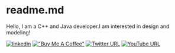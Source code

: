 # readme.md
Hello, I am a C++ and Java developer.I am interested in design and modeling!

[![linkedin](https://img.shields.io/badge/Linkedin-000000?style=for-the-badge&logo=Linkedin&logoColor=aqua)](https://www.linkedin.com/in/emre-a-48713a258/)
[!["Buy Me A Coffee"](https://img.shields.io/badge/buymeacoffee-000000?style=for-the-badge&logo=buymeacoffee&logoColor=yellow)](https://www.buymeacoffee.com/akyolemre8x)
[![Twitter URL](https://img.shields.io/badge/Twitter-000000?style=for-the-badge&logo=Twitter&logoColor=blue)](https://twitter.com/EmreA88USPM)
[![YouTube URL](https://img.shields.io/badge/Youtube-000000?style=for-the-badge&logo=Youtube&logoColor=red)](https://twitter.com/EmreA88USPM)
